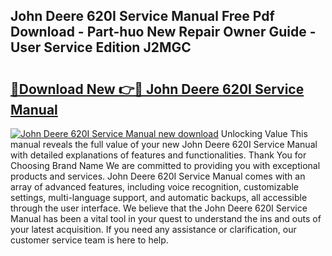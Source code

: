 ## John Deere 620I Service Manual Free Pdf Download - Part-huo New Repair Owner Guide - User Service Edition J2MGC

# <h2><a href="http://bc88478.oget.top/?id=John+Deere+620I+Service+Manual">🔗Download New 👉🔴 John Deere 620I Service Manual</a></h2>

[![John Deere 620I Service Manual new download](https://i.imgur.com/5g1atiW.png)](http://bc88478.oget.top/?id=John+Deere+620I+Service+Manual)
Unlocking Value This manual reveals the full value of your new John Deere 620I Service Manual with detailed explanations of features and functionalities. Thank You for Choosing Brand Name We are committed to providing you with exceptional products and services. John Deere 620I Service Manual comes with an array of advanced features, including voice recognition, customizable settings, multi-language support, and automatic backups, all accessible through the user interface. We believe that the John Deere 620I Service Manual has been a vital tool in your quest to understand the ins and outs of your latest acquisition. If you need any assistance or clarification, our customer service team is here to help.
